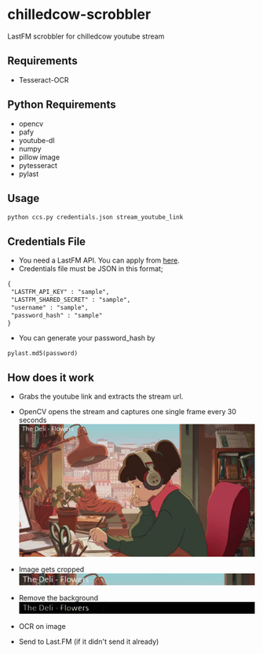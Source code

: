 # chilledcow-scrobbler
LastFM scrobbler for chilledcow youtube stream

## Requirements
- Tesseract-OCR

## Python Requirements
- opencv
- pafy
- youtube-dl
- numpy
- pillow image
- pytesseract
- pylast

## Usage

```
python ccs.py credentials.json stream_youtube_link
```
## Credentials File
- You need a LastFM API. You can apply from [here](https://www.last.fm/api/account/create).
- Credentials file must be JSON in this format;
```
{
 "LASTFM_API_KEY" : "sample",
 "LASTFM_SHARED_SECRET" : "sample",
 "username" : "sample",
 "password_hash" : "sample" 
}
```
- You can generate your password_hash by
```
pylast.md5(password)
```


## How does it work

- Grabs the youtube link and extracts the stream url.

- OpenCV opens the stream and captures one single frame every 30 seconds
![Example image](images/img.jpg "Example image")
- Image gets cropped
![Example cropped image](images/img_cropped.jpg "Example cropped image")
- Remove the background
![Example processed image](images/img_cropped_processed.jpg "Example processed image")
- OCR on image
- Send to Last.FM (if it didn't send it already)

